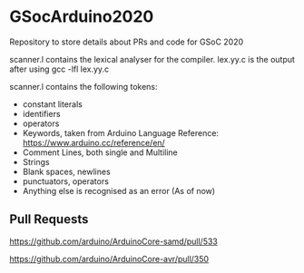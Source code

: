 # GSocArduino2020
Repository to store details about PRs and code for GSoC 2020

scanner.l contains the lexical analyser for the compiler. lex.yy.c is the output after using gcc -lfl lex.yy.c

scanner.l contains the following tokens:

- constant literals
- identifiers
- operators
- Keywords, taken from Arduino Language Reference: https://www.arduino.cc/reference/en/
- Comment Lines, both single and Multiline
- Strings
- Blank spaces, newlines
- punctuators, operators
- Anything else is recognised as an error (As of now)

## Pull Requests

https://github.com/arduino/ArduinoCore-samd/pull/533

https://github.com/arduino/ArduinoCore-avr/pull/350
